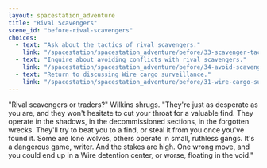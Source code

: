 ```yaml
---
layout: spacestation_adventure
title: "Rival Scavengers"
scene_id: "before-rival-scavengers"
choices:
  - text: "Ask about the tactics of rival scavengers."
    link: "/spacestation/spacestation_adventure/before/33-scavenger-tactics"
  - text: "Inquire about avoiding conflicts with rival scavengers."
    link: "/spacestation/spacestation_adventure/before/34-avoid-scavenger-conflicts"
  - text: "Return to discussing Wire cargo surveillance."
    link: "/spacestation/spacestation_adventure/before/31-wire-cargo-surveillance"
---
```


"Rival scavengers or traders?" Wilkins shrugs. "They're just as desperate as you are, and they won't hesitate to cut your throat for a valuable find. They operate in the shadows, in the decommissioned sections, in the forgotten wrecks. They'll try to beat you to a find, or steal it from you once you've found it. Some are lone wolves, others operate in small, ruthless gangs. It's a dangerous game, writer. And the stakes are high. One wrong move, and you could end up in a Wire detention center, or worse, floating in the void."
